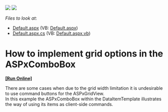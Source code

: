 <!-- default badges list -->
[![](https://img.shields.io/badge/Open_in_DevExpress_Support_Center-FF7200?style=flat-square&logo=DevExpress&logoColor=white)](https://supportcenter.devexpress.com/ticket/details/E1745)
[![](https://img.shields.io/badge/📖_How_to_use_DevExpress_Examples-e9f6fc?style=flat-square)](https://docs.devexpress.com/GeneralInformation/403183)
<!-- default badges end -->
<!-- default file list -->
*Files to look at*:

* [Default.aspx](./CS/WebSite/Default.aspx) (VB: [Default.aspx](./VB/WebSite/Default.aspx))
* [Default.aspx.cs](./CS/WebSite/Default.aspx.cs) (VB: [Default.aspx.vb](./VB/WebSite/Default.aspx.vb))
<!-- default file list end -->
# How to implement grid options in the ASPxComboBox
<!-- run online -->
**[[Run Online]](https://codecentral.devexpress.com/e1745/)**
<!-- run online end -->


<p>There are some cases when due to the grid width limitation it is undesirable to use command buttons for the ASPxGridView.<br />
In this example the ASPxComboBox within the DataItemTemplate illustrates the way of using its items as client-side commands.</p>

<br/>


